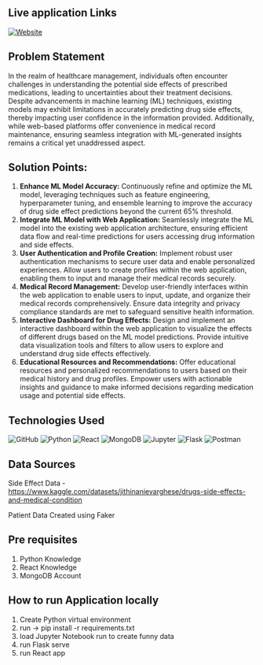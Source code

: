 ## Live application Links

[![Website](https://img.shields.io/badge/Website-109989?style=for-the-badge&logoColor=white)](https://tfc-civic-tech-hackathon.github.io/Pharmacutiecal)
## Problem Statement
In the realm of healthcare management, individuals often encounter challenges in understanding the potential side effects of prescribed medications, leading to uncertainties about their treatment decisions. Despite advancements in machine learning (ML) techniques, existing models may exhibit limitations in accurately predicting drug side effects, thereby impacting user confidence in the information provided. Additionally, while web-based platforms offer convenience in medical record maintenance, ensuring seamless integration with ML-generated insights remains a critical yet unaddressed aspect.

## Solution Points:

1. **Enhance ML Model Accuracy:** Continuously refine and optimize the ML model, leveraging techniques such as feature engineering, hyperparameter tuning, and ensemble learning to improve the accuracy of drug side effect predictions beyond the current 65% threshold.
2. **Integrate ML Model with Web Application:** Seamlessly integrate the ML model into the existing web application architecture, ensuring efficient data flow and real-time predictions for users accessing drug information and side effects.
3. **User Authentication and Profile Creation:** Implement robust user authentication mechanisms to secure user data and enable personalized experiences. Allow users to create profiles within the web application, enabling them to input and manage their medical records securely.
4. **Medical Record Management:** Develop user-friendly interfaces within the web application to enable users to input, update, and organize their medical records comprehensively. Ensure data integrity and privacy compliance standards are met to safeguard sensitive health information.
5. **Interactive Dashboard for Drug Effects:** Design and implement an interactive dashboard within the web application to visualize the effects of different drugs based on the ML model predictions. Provide intuitive data visualization tools and filters to allow users to explore and understand drug side effects effectively.
6. **Educational Resources and Recommendations:** Offer educational resources and personalized recommendations to users based on their medical history and drug profiles. Empower users with actionable insights and guidance to make informed decisions regarding medication usage and potential side effects.

## Technologies Used
![GitHub](https://img.shields.io/badge/GitHub-100000?style=for-the-badge&logo=github&logoColor=white)
![Python](https://img.shields.io/badge/Python-FFD43B?style=for-the-badge&logo=python&logoColor=blue)
![React](https://img.shields.io/badge/React-61DAFB?style=for-the-badge&logo=react&logoColor=white)
![MongoDB](https://img.shields.io/badge/MongoDB-47A248?style=for-the-badge&logo=mongodb&logoColor=white)
![Jupyter](https://img.shields.io/badge/Jupyter-F37626?style=for-the-badge&logo=jupyter&logoColor=white)
![Flask](https://img.shields.io/badge/Flask-000000?style=for-the-badge&logo=flask&logoColor=white)
![Postman](https://img.shields.io/badge/Postman-FF6C37?style=for-the-badge&logo=postman&logoColor=white)

## Data Sources
Side Effect Data - https://www.kaggle.com/datasets/jithinanievarghese/drugs-side-effects-and-medical-condition

Patient Data Created using Faker

## Pre requisites
1. Python Knowledge
2. React Knowledge
3. MongoDB Account

## How to run Application locally

1. Create Python virtual environment
2. run -> pip install -r requirements.txt
3. load Jupyter Notebook run to create funny data
4. run Flask serve
5. run React app

